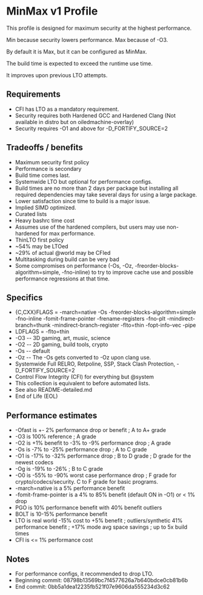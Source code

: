 # MinMax v1 Profile

This profile is designed for maximum security at the highest performance.

Min because security lowers performance.  Max because of -O3.

By default it is Max, but it can be configured as MinMax.

The build time is expected to exceed the runtime use time.

It improves upon previous LTO attempts.

## Requirements

* CFI has LTO as a mandatory requirement.
* Security requires both Hardened GCC and Hardened Clang (Not available in distro but on oiledmachine-overlay)
* Security requires -O1 and above for -D_FORTIFY_SOURCE=2

## Tradeoffs / benefits

* Maximum security first policy
* Performance is secondary
* Build time comes last.
* Systemwide LTO but optional for performance configs.
* Build times are no more than 2 days per package but installing all required
dependencies may take several days for using a large package.
* Lower satisfaction since time to build is a major issue.
* Implied SIMD optimized.
* Curated lists
* Heavy bashrc time cost
* Assumes use of the hardened compilers, but users may use non-hardened for max
performance.
* ThinLTO first policy
* ~54% may be LTOed
* ~29% of actual @world may be CFIed
* Multitasking during build can be very bad
* Some compromises on performance (-Os, -Oz, -freorder-blocks-algorithm=simple,
-fno-inline) to try to improve cache use and possible performance regressions
at that time.

## Specifics

* {C,CXX}FLAGS = -march=native -Os -freorder-blocks-algorithm=simple -fno-inline -fomit-frame-pointer -frename-registers -fno-plt -mindirect-branch=thunk -mindirect-branch-register -flto=thin -fopt-info-vec -pipe
* LDFLAGS = -flto=thin
* -O3 -- 3D gaming, art, music, science
* -O2 -- 2D gaming, build tools, crypto
* -Os -- default
* -Oz -- The -Os gets converted to -Oz upon clang use.
* Systemwide Full RELRO, Retpoline, SSP, Stack Clash Protection, -D_FORTIFY_SOURCE=2
* Control Flow Integrity (CFI) for everything but @system
* This collection is equivalent to before automated lists.
* See also README-detailed.md
* End of Life (EOL)

## Performance estimates

* -Ofast is +- 2% performance drop or benefit ; A to A+ grade
* -O3 is 100% reference ; A grade
* -O2 is +1% benefit to -3% to -9% performance drop ; A grade
* -Os is -7% to -25% performance drop ; A to C grade
* -O1 is -17% to -32% performance drop ; B to D grade ; D grade for the newest codecs
* -Og is -19% to -26% ; B to C grade
* -O0 is -55% to -90% worst case performance drop ; F grade for	crypto/codecs/security.  C to F grade for basic programs.
* -march=native is a 5% performance benefit
* -fomit-frame-pointer is a 4% to 85% benefit (default ON in -O1) or &lt; 1% drop
* PGO is 10% performance benefit with 40% benefit outliers
* BOLT is 10-15% performance benefit
* LTO is real world -15% cost to +5% benefit ; outliers/synthetic 41% performance benefit ; +17% mode avg space savings ; up to 5x build times
* CFI is &lt;= 1% performance cost

## Notes

* For performance configs, it recommended to drop LTO.
* Beginning commit:  08798b13569bc7f4577626a7b640bdce0cb81b6b
* End commit:  0bb5a1dea12235fb521f07e9606da555234d3c62
